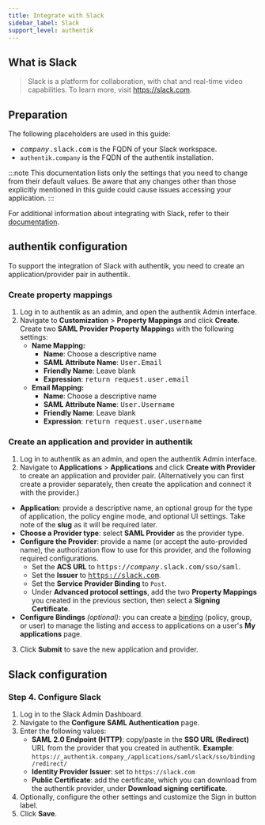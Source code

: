 ```yaml
---
title: Integrate with Slack
sidebar_label: Slack
support_level: authentik
---
```


## What is Slack

> Slack is a platform for collaboration, with chat and real-time video capabilities. To learn more, visit https://slack.com.

## Preparation

The following placeholders are used in this guide:

- <kbd><em>company</em>.slack.com</kbd> is the FQDN of your Slack workspace.
- `authentik.company` is the FQDN of the authentik installation.

:::note
This documentation lists only the settings that you need to change from their default values. Be aware that any changes other than those explicitly mentioned in this guide could cause issues accessing your application.
:::

For additional information about integrating with Slack, refer to their [documentation](https://slack.com/help/articles/205168057-Custom-SAML-single-sign-on).

## authentik configuration

To support the integration of Slack with authentik, you need to create an application/provider pair in authentik.

### Create property mappings

1. Log in to authentik as an admin, and open the authentik Admin interface.
2. Navigate to **Customization** > **Property Mappings** and click **Create**. Create two **SAML Provider Property Mapping**s with the following settings:
    - **Name Mapping:**
        - **Name**: Choose a descriptive name
        - **SAML Attribute Name**: <kbd>User.Email</kbd>
        - **Friendly Name**: Leave blank
        - **Expression**: <kbd>return request.user.email</kbd>
    - **Email Mapping:**
        - **Name**: Choose a descriptive name
        - **SAML Attribute Name**: <kbd>User.Username</kbd>
        - **Friendly Name**: Leave blank
        - **Expression**: <kbd>return request.user.username</kbd>

### Create an application and provider in authentik

1. Log in to authentik as an admin, and open the authentik Admin interface.
2. Navigate to **Applications** > **Applications** and click **Create with Provider** to create an application and provider pair. (Alternatively you can first create a provider separately, then create the application and connect it with the provider.)

- **Application**: provide a descriptive name, an optional group for the type of application, the policy engine mode, and optional UI settings. Take note of the **slug** as it will be required later.
- **Choose a Provider type**: select **SAML Provider** as the provider type.
- **Configure the Provider**: provide a name (or accept the auto-provided name), the authorization flow to use for this provider, and the following required configurations.
    - Set the **ACS URL** to <kbd>https://<em>company</em>.slack.com/sso/saml</kbd>.
    - Set the **Issuer** to <kbd>https://slack.com</kbd>.
    - Set the **Service Provider Binding** to `Post`.
    - Under **Advanced protocol settings**, add the two **Property Mappings** you created in the previous section, then select a **Signing Certificate**.
- **Configure Bindings** _(optional)_: you can create a [binding](/docs/add-secure-apps/flows-stages/bindings/) (policy, group, or user) to manage the listing and access to applications on a user's **My applications** page.

3. Click **Submit** to save the new application and provider.

## Slack configuration

### Step 4. Configure Slack

1. Log in to the Slack Admin Dashboard.
2. Navigate to the **Configure SAML Authentication** page.
3. Enter the following values:
    - **SAML 2.0 Endpoint (HTTP)**: copy/paste in the **SSO URL (Redirect)** URL from the provider that you created in authentik. **Example**: `https://_authentik.company_/applications/saml/slack/sso/binding/redirect/`
    - **Identity Provider Issuer**: set to `https://slack.com`
    - **Public Certificate**: add the certificate, which you can download from the authentik provider, under **Download signing certificate**.
4. Optionally, configure the other settings and customize the Sign in button label.
5. Click **Save**.
